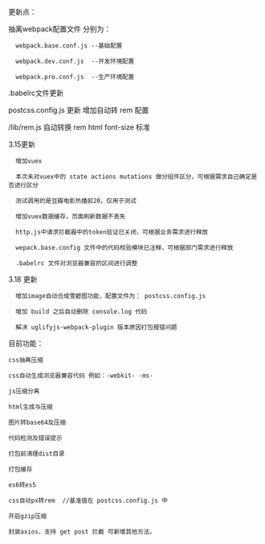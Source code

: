 <!--

  页面title在webpack配置文件中设置

  在 plugins 方法中 new HtmlWebpackPlugin 函数。
    title为页面标题
    favicon为页面ico图标

  css loader 分别在开发配置文件和生产配置文件中分别设置，可分别单独配置方法，若无特殊需求，可将 css loader 合并至 base 配置文件中

 -->
更新点：

  抽离webpack配置文件 分别为：

      webpack.base.conf.js --基础配置

      webpack.dev.conf.js  --开发环境配置

      webpack.pro.conf.js  --生产环境配置

  .babelrc文件更新

  postcss.config.js 更新 增加自动转 rem 配置

  /lib/rem.js 自动转换 rem html font-size 标准

  3.15更新

      增加vuex

      本次未对vuex中的 state actions mutations 做分组件区分，可根据需求自己确定是否进行区分

      测试调用的是豆瓣电影热播前20，仅用于测试

      增加vuex数据缓存，页面刷新数据不丢失

      http.js中请求拦截器中的token验证已关闭，可根据业务需求进行释放

      wepack.base.config 文件中的代码校验模块已注释，可根据部门需求进行释放

      .babelrc 文件对浏览器兼容的区间进行调整

  3.18 更新

      增加image自动合成雪碧图功能，配置文件为： postcss.config.js

      增加 build 之后自动删除 console.log 代码

      解决 uglifyjs-webpack-plugin 版本原因打包报错问题


目前功能：

    css抽离压缩

    css自动生成浏览器兼容代码 例如：-webkit- -ms-

    js压缩分离

    html生成与压缩

    图片转base64及压缩

    代码检测及错误提示

    打包前清理dist目录

    打包缓存

    es6转es5

    css自动px转rem  //基准值在 postcss.config.js 中

    开启gzip压缩

    封装axios，支持 get post 拦截 可新增其他方法。
